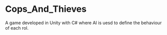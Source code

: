 # Cops_And_Thieves
A game developed in Unity with C#  where AI is uesd to define the behaviour of each rol.
